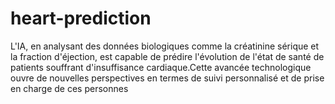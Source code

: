 # heart-prediction
L'IA, en analysant des données biologiques comme la créatinine sérique et la fraction d'éjection, est capable de prédire l'évolution de l'état de santé de patients souffrant d'insuffisance cardiaque.Cette avancée technologique ouvre de nouvelles perspectives en termes de suivi personnalisé et de prise en charge de ces personnes 
